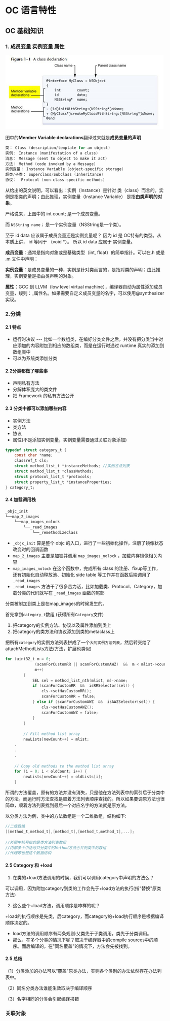 # OC 语言特性

## OC 基础知识



###  1. 成员变量 实例变量 属性

![image-20190313113006579](./assets/image-20190313113006579.png)

图中的**Member Variable declarations**翻译过来就是**成员变量的声明**

```objective-c
类： Class (description/template for an object)
实例： Instance (manifestation of a class)
消息： Message (sent to object to make it act)
方法： Method (code invoked by a Message)
实例变量： Instance Variable (object-specific storage)
超类/子类： Superclass/Subclass (Inheritance)
协议：  Protocol (non-class-specific methods)
```

从给出的英文说明，可以看出：实例（Instance）是针对 类（class）而言的。实例是指类的声明；由此推理，实例变量（Instance Variable） 是指**由类声明的对象**。

 严格说来，上图中的  int  count;  是一个成员变量。

而 `NSString name；` 是一个实例变量（NSString是一个类）。

 至于 id data 应该属于成员变量还是实例变量呢？  因为 id 是 OC特有的类型。从本质上讲， id 等同于 （void *）。 所以 id data 应属于 实例变量。

**成员变量**：通常是指向对象或是基础类型（int, float）的简单指针。可以在.h 或是 .m 文件中声明：

**实例变量**：是成员变量的一种，实例是针对类而言的，是指对类的声明；由此推理，实例变量是指由类声明的对象。

**属性**：GCC 到 LLVM（low level virtual machine），编译器自动为属性添加成员变量，规则：_属性名。如果需要自定义成员变量的名字，可以使用@synthesizer实现。



### 2.分类

#### 2.1 特点

- 运行时决议 --- 比如一个数组类，在编好分类文件之后，并没有把分类当中对应添加的内容附加到相应的数组类，而是在运行时通过 runtime 真实的添加到数组类中
- 可以为系统类添加分类

#### 2.2分类都做了哪些事 

- 声明私有方法
- 分解体积庞大的类文件
- 把 Framework 的私有方法公开



#### 2.3 分类中都可以添加哪些内容

- 实例方法
- 类方法
- 协议
- 属性(不是添加实例变量，实例变量需要通过关联对象添加)

```objective-c
typedef struct category_t {
    const char *name;
    classref_t cls;
    struct method_list_t *instanceMethods; //实例方法列表
    struct method_list_t *classMethods;
    struct protocol_list_t *protocols;
    struct property_list_t *instanceProperties;
} category_t;
```



#### 2.4 加载调用栈

```objective-c
_objc_init
└──map_2_images
    └──map_images_nolock
        └──_read_images
            └──_remethodizeClass
```

- `_objc_init` 算是整个 objc 的入口，进行了一些初始化操作，注册了镜像状态改变时的回调函数
- `map_2_images` 主要是加锁并调用 `map_images_nolock` ，加载内存镜像相关内容
- `map_images_nolock` 在这个函数中，完成所有 class 的注册、fixup等工作，还有初始化自动释放池、初始化 side table 等工作并在函数后端调用了 `_read_images`
- `_read_images` 方法干了很多苦力活，比如加载类、Protocol、Category，加载分类的代码就写在 `_read_images` 函数的尾部

分类被附加到类上是在map_images的时候发生的。

首先拿到`category_t`数组 (获得所有`Category`文件)

1. 把category的实例方法、协议以及属性添加到类上
2. 把category的类方法和协议添加到类的metaclass上

把所有`category`的实例方法列表拼成了一个`大的实例方法列表`，然后转交给了attachMethodLists方法(方法，扩展也类似)



```objective-c
for (uint32_t m = 0;
             (scanForCustomRR || scanForCustomAWZ)  &&  m < mlist->count;
             m++)
        {
            SEL sel = method_list_nth(mlist, m)->name;
            if (scanForCustomRR  &&  isRRSelector(sel)) {
                cls->setHasCustomRR();
                scanForCustomRR = false;
            } else if (scanForCustomAWZ  &&  isAWZSelector(sel)) {
                cls->setHasCustomAWZ();
                scanForCustomAWZ = false;
            }
        }

        // Fill method list array
        newLists[newCount++] = mlist;
    .
    .
    .

    // Copy old methods to the method list array
    for (i = 0; i < oldCount; i++) {
        newLists[newCount++] = oldLists[i];
    }


```

所谓的方法覆盖，原有的方法并没有消失，只是他在方法列表中的索引后于分类中的方法。而运行时方法查找是顺着方法列表顺序查找的。所以如果要调原方法也很简单，顺着方法列表找到最后一个对应名字的方法就是原方法。

以分类方法为例，类中的方法数组是一个二维数组，结构如下:

```objective-c
//二维数组
[[method_t,method_t],[method_t],[method_t,method_t],...];

//外围中括号指的是类方法列表数组
//内部多个中括号只分类中的Method方法合并到类中的数组
//代理等也是这个数据结构
```



#### 2.5  Category 和 +load

1. 在类的+load方法调用的时候，我们可以调用category中声明的方法么？

可以调用，因为附加category到类的工作会先于+load方法的执行(指"替换"原类方法)

2. 这么些个+load方法，调用顺序是咋样的呢？

+load的执行顺序是先类，后category，而category的+load执行顺序是根据编译顺序决定的。



- load方法的调用顺序有两条规则:父类先于子类调用，类先于分类调用。
- 那么，在多个分类的情况下呢？取决于编译器中的compile sources中的顺序。而后编译的，在"同名覆盖"的情况下，方法会先被找到。



#### 2.5 总结

（1）分类添加的办法可以“覆盖”原类办法，实则各个类别的办法依然存在办法列表中。

（2）同名分类办法谁能生效取决于编译顺序

（3）名字相同的分类会引起编译报错

### 关联对象

